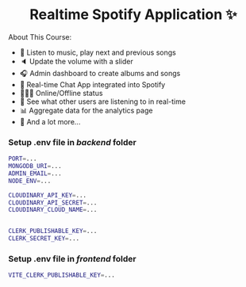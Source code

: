 <h1 align="center">Realtime Spotify Application ✨</h1>



About This Course:

- 🎸 Listen to music, play next and previous songs
- 🔈 Update the volume with a slider
- 🎧 Admin dashboard to create albums and songs
- 💬 Real-time Chat App integrated into Spotify
- 👨🏼‍💼 Online/Offline status
- 👀 See what other users are listening to in real-time
- 📊 Aggregate data for the analytics page
- 🚀 And a lot more...

### Setup .env file in _backend_ folder

```bash
PORT=...
MONGODB_URI=...
ADMIN_EMAIL=...
NODE_ENV=...

CLOUDINARY_API_KEY=...
CLOUDINARY_API_SECRET=...
CLOUDINARY_CLOUD_NAME=...


CLERK_PUBLISHABLE_KEY=...
CLERK_SECRET_KEY=...
```

### Setup .env file in _frontend_ folder

```bash
VITE_CLERK_PUBLISHABLE_KEY=...
```
